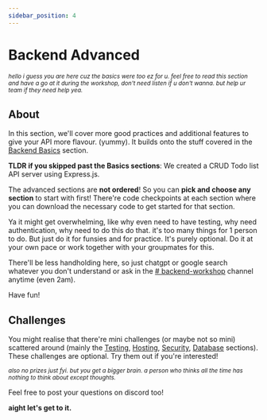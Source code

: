 ```yaml
---
sidebar_position: 4
---
```


# Backend Advanced

<small>_hello i guess you are here cuz the basics were too ez for u. feel free to read this section and have a go at it during the workshop, don't need listen if u don't wanna. but help ur team if they need help yea._</small>

## About

In this section, we'll cover more good practices and additional features to give your API more flavour. (yummy). It builds onto the stuff covered in the [Backend Basics](../basics/index.md) section.

**TLDR if you skipped past the Basics sections**: We created a CRUD Todo list API server using Express.js.

The advanced sections are **not ordered**! So you can **pick and choose any section** to start with first! There're code checkpoints at each section where you can download the necessary code to get started for that section.

Ya it might get overwhelming, like why even need to have testing, why need authentication, why need to do this do that. it's too many things for 1 person to do. But just do it for funsies and for practice. It's purely optional. Do it at your own pace or work together with your groupmates for this.

There'll be less handholding here, so just chatgpt or google search whatever you don't understand or ask in the [# backend-workshop](https://discord.com/channels/1224913680689266749/1224920594408144928) channel anytime (even 2am).

Have fun!

## Challenges

You might realise that there're mini challenges (or maybe not so mini) scattered around (mainly the [Testing](./testing.md), [Hosting](./hosting.md), [Security](./auth.md), [Database](./database.md) sections). These challenges are optional. Try them out if you're interested!

<small>_also no prizes just fyi. but you get a bigger brain. a person who thinks all the time has nothing to think about except thoughts._</small>

Feel free to post your questions on discord too!

**aight let's get to it.**
